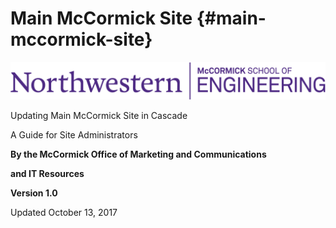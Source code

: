 # Main McCormick Site {#main-mccormick-site}

![](/assets/1.png)

Updating Main McCormick Site in Cascade

A Guide for Site Administrators

**By the McCormick Office of Marketing and Communications**

**and IT Resources**

**Version 1.0**

Updated October 13, 2017


